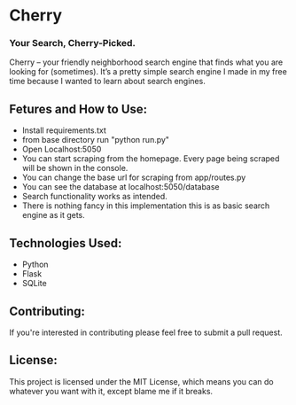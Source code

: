 # Cherry
### Your Search, Cherry-Picked.

Cherry – your friendly neighborhood search engine that finds what you are looking for (sometimes). It’s a pretty simple search engine I made in my free time because I wanted to learn about search engines.

## Fetures and How to Use:
- Install requirements.txt
- from base directory run "python run.py"
- Open Localhost:5050
- You can start scraping from the homepage. Every page being scraped will be shown in the console.
- You can change the base url for scraping from app/routes.py
- You can see the database at localhost:5050/database
- Search functionality works as intended.
- There is nothing fancy in this implementation this is as basic search engine as it gets.

## Technologies Used:
- Python
- Flask
- SQLite

## Contributing:
If you're interested in contributing please feel free to submit a pull request.

## License:
This project is licensed under the MIT License, which means you can do whatever you want with it, except blame me if it breaks.
